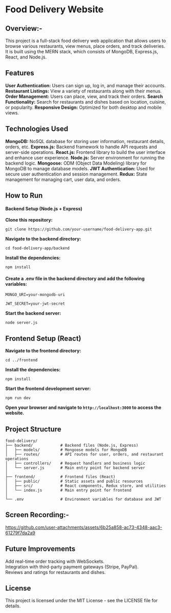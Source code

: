# Food Delivery Website
## Overview:-
This project is a full-stack food delivery web application that allows users to browse various restaurants, view menus, place orders, and track deliveries. It is built using the MERN stack, which consists of MongoDB, Express.js, React, and Node.js.

## Features
**User Authentication:** Users can sign up, log in, and manage their accounts.
**Restaurant Listings:** View a variety of restaurants along with their menus.
**Order Management:** Users can place, view, and track their orders.
**Search Functionality:** Search for restaurants and dishes based on location, cuisine, or popularity.
**Responsive Design:** Optimized for both desktop and mobile views.

## Technologies Used
**MongoDB:** NoSQL database for storing user information, restaurant details, orders, etc.
**Express.js:** Backend framework to handle API requests and server-side operations.
**React.js:** Frontend library to build the user interface and enhance user experience.
**Node.js:** Server environment for running the backend logic.
**Mongoose:** ODM (Object Data Modeling) library for MongoDB to manage database models.
**JWT Authentication:** Used for secure user authentication and session management.
**Redux:** State management for managing cart, user data, and orders.

## How to Run
#### Backend Setup (Node.js + Express)
**Clone this repository:**<br>

`git clone https://github.com/your-username/food-delivery-app.git `<br>

**Navigate to the backend directory:**<br>

`cd food-delivery-app/backend`<br>

**Install the dependencies:**<br>

`npm install`

#### Create a .env file in the backend directory and add the following variables:

`MONGO_URI=your-mongodb-uri`<br>

`JWT_SECRET=your-jwt-secret`<br>

**Start the backend server:**

`node server.js`

## Frontend Setup (React)

**Navigate to the frontend directory:**<br>

`cd ../frontend`

**Install the dependencies:**<br>

`npm install`

**Start the frontend development server:**<br>

`npm run dev`

**Open your browser and navigate to `http://localhost:3000` to access the website.**

## Project Structure

`food-delivery/`<br>
`├── backend/            # Backend files (Node.js, Express)`<br>
`│   ├── models/         # Mongoose models for MongoDB`<br>
`│   ├── routes/         # API routes for user, orders, and restaurant operations`<br>
`│   ├── controllers/    # Request handlers and business logic`<br>
`│   └── server.js       # Main entry point for backend server`<br>
`│`<br>
`├── frontend/           # Frontend files (React)`<br>
`│   ├── public/         # Static assets and public resources`<br>
`│   ├── src/            # React components, Redux store, and utilities`<br>
`│   └── index.js        # Main entry point for frontend`<br>
`│`<br>
`└── .env                # Environment variables for database and JWT`<br>

## Screen Recording:-

https://github.com/user-attachments/assets/6b25a858-ac73-4348-aac3-61279f7da2a9



## Future Improvements
Add real-time order tracking with WebSockets.<br>
Integration with third-party payment gateways (Stripe, PayPal).<br>
Reviews and ratings for restaurants and dishes.

## License
This project is licensed under the MIT License - see the LICENSE file for details.
